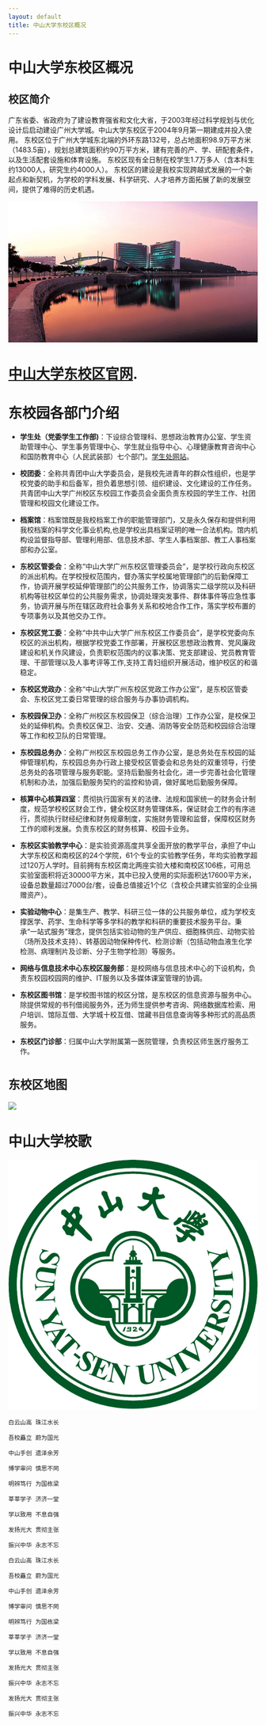 ```yaml
---
layout: default
title: 中山大学东校区概况
---
```


# 中山大学东校区概况

##  校区简介

 广东省委、省政府为了建设教育强省和文化大省，于2003年经过科学规划与优化设计后启动建设广州大学城。中山大学东校区于2004年9月第一期建成并投入使用。
东校区位于广州大学城东北端的外环东路132号，总占地面积98.9万平方米（1483.5亩），规划总建筑面积约90万平方米，建有完善的产、学、研配套条件，以及生活配套设施和体育设施。
东校区现有全日制在校学生1.7万多人（含本科生约13000人，研究生约4000人）。
东校区的建设是我校实现跨越式发展的一个新起点和新契机，为学校的学科发展、科学研究、人才培养方面拓展了新的发展空间，提供了难得的历史机遇。

![](images/9213b07eca80653871f9779492dda144ad348222[1].png)

#  [中山大学东校区官网](http://east.sysu.edu.cn/).

# 东校园各部门介绍

* **学生处（党委学生工作部)**：下设综合管理科、思想政治教育办公室、学生资助管理中心、学生事务管理中心、学生就业指导中心、心理健康教育咨询中心和国防教育中心（人民武装部）七个部门。[学生处网站](http://xsc.sysu.edu.cn)。

* **校团委**：全称共青团中山大学委员会，是我校先进青年的群众性组织，也是学校党委的助手和后备军，担负着思想引领、组织建设、文化建设的工作任务。共青团中山大学广州校区东校园工作委员会全面负责东校园的学生工作、社团管理和校园文化建设工作。

* **档案馆**：档案馆既是我校档案工作的职能管理部门，又是永久保存和提供利用我校档案的科学文化事业机构,也是学校出具档案证明的唯一合法机构。馆内机构设监督指导部、管理利用部、信息技术部、学生人事档案部、教工人事档案部和办公室。

* **东校区管委会**：全称“中山大学广州东校区管理委员会”，是学校行政向东校区的派出机构。在学校授权范围内，督办落实学校属地管理部门的后勤保障工作，协调开展学校延伸管理部门的公共服务工作，协调落实二级学院以及科研机构等驻校区单位的公共服务需求，协调处理突发事件、群体事件等应急性事务，协调开展与所在辖区政府社会事务关系和校地合作工作，落实学校布置的专项事务以及其他交办工作。

* **东校区党工委**：全称“中共中山大学广州东校区工作委员会”，是学校党委向东校区的派出机构，根据学校党委工作部署，开展校区思想政治教育、党风廉政建设和机关作风建设，负责职权范围内的议事决策、党支部建设、党员教育管理、干部管理以及人事考评等工作,支持工青妇组织开展活动，维护校区的和谐稳定。

* **东校区党政办**：全称“中山大学广州东校区党政工作办公室”，是东校区管委会、东校区党工委日常管理的综合服务与办事协调机构。

* **东校园保卫办**：全称广州校区东校园保卫（综合治理）工作办公室，是校保卫处的延伸机构。负责校区保卫、治安、交通、消防等安全防范和校园综合治理等工作和校卫队的日常管理。

* **东校园总务办**：全称广州校区东校园总务工作办公室，是总务处在东校园的延伸管理机构，东校园总务办行政上接受校区管委会和总务处的双重领导，行使总务处的各项管理与服务职能。坚持后勤服务社会化，进一步完善社会化管理机制和办法，加强后勤服务契约的监控和协调，做好属地后勤服务保障。

* **核算中心核算四室**：贯彻执行国家有关的法律、法规和国家统一的财务会计制度，规范学校校区财会工作，健全校区财务管理体系，保证财会工作的有序进行，贯彻执行财经纪律和财务规章制度，实施财务管理和监督，保障校区财务工作的顺利发展。负责东校区的财务核算、校园卡业务。

* **东校区实验教学中心**：是实验资源高度共享全面开放的教学平台，承担了中山大学东校区和南校区的24个学院，61个专业的实验教学任务，年均实验教学超过120万人学时。目前拥有东校区南北两座实验大楼和南校区106栋，可用总实验室面积将近30000平方米，其中已投入使用的实际面积达17600平方米，设备总数量超过7000台/套，设备总值接近1个亿（含校企共建实验室的企业捐赠资产）。

* **实验动物中心**：是集生产、教学、科研三位一体的公共服务单位，成为学校支撑医学、药学、生命科学等多学科的教学和科研的重要技术服务平台。秉承“一站式服务”理念，提供包括实验动物的生产供应、细胞株供应、动物实验（场所及技术支持）、转基因动物保种传代、检测诊断（包括动物血液生化学检测、病理制片及诊断、分子生物学检测）等服务。

* **网络与信息技术中心东校区服务部**：是校网络与信息技术中心的下设机构，负责东校园校园网的维护、IT服务以及多媒体课室管理的协调。

* **东校区图书馆**：是学校图书馆的校区分馆，是东校区的信息资源与服务中心。除提供常规的书刊借阅服务外，还为师生提供参考咨询、网络数据库检索、用户培训、馆际互借、大学城十校互借、馆藏书目信息查询等多种形式的高品质服务。

* **东校区门诊部**：归属中山大学附属第一医院管理，负责校区师生医疗服务工作。



#  **`东校区地图`**

![](images/20121112045416099140[1].png)


# **中山大学校歌**
 
![](images/b3119313b07eca8032bb094b9a2397dda04483db[1].png)


`白云山高 珠江水长`

`吾校矗立 蔚为国光`

`中山手创 遗泽余芳`

`博学审问 慎思不罔`

`明辨笃行 为国栋梁`

`莘莘学子 济济一堂` 

`学以致用 不息自强`

`发扬光大 贯彻主张`

`振兴中华 永志不忘`
 
`白云山高 珠江水长`

`吾校矗立 蔚为国光`

`中山手创 遗泽余芳`

`博学审问 慎思不罔`

`明辨笃行 为国栋梁`

`莘莘学子 济济一堂`

`学以致用 不息自强` 

`发扬光大 贯彻主张`

`振兴中华 永志不忘`

`发扬光大 贯彻主张`

`振兴中华 永志不忘`